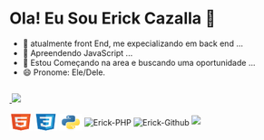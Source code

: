 
<h1>Ola! Eu Sou Erick Cazalla 👋</h1>

- 🔭 atualmente front End, me expecializando em back end ...
- 🌱 Apreendendo JavaScript ...
- 🤔 Estou Começando na area e buscando uma oportunidade ...
- 😄 Pronome: Ele/Dele.

##

<div >
    <a href="https://github.com/Erick-Cazalla/Erick-Cazalla ">
        <img width="500em"  src="https://github-readme-stats.vercel.app/api?username=Erick-Cazalla&show_icons=true&theme=dark" alt="">
    </a>
    <img width="300em"  src="https://github-readme-stats.vercel.app/api/top-langs/?username=Erick-Cazalla&layout=compact&theme=dark"
</div>  
    
<div style="display: inline_block"><br>
  <img align="center" alt="Erick-HTML" height="30" width="40" src="https://raw.githubusercontent.com/devicons/devicon/master/icons/html5/html5-original.svg">
  <img align="center" alt="Erick-CSS" height="30" width="40" src="https://raw.githubusercontent.com/devicons/devicon/master/icons/css3/css3-original.svg">
  <img align="center" alt="Erick-Python" height="30" width="40" src="https://raw.githubusercontent.com/devicons/devicon/master/icons/python/python-original.svg">
  <img align="center" alt="Erick-PHP" height="40" width="50" src="https://cdn.jsdelivr.net/gh/devicons/devicon/icons/php/php-plain.svg">
  <img align="center" alt="Erick-Github" height="30" width="40" src="https://cdn.jsdelivr.net/gh/devicons/devicon/icons/github/github-original.svg">
  <img src="https://github.com/Erick-Cazalla/Erick-Cazalla/blob/output/github-contribution-grid-snake.gif" >
</div>


